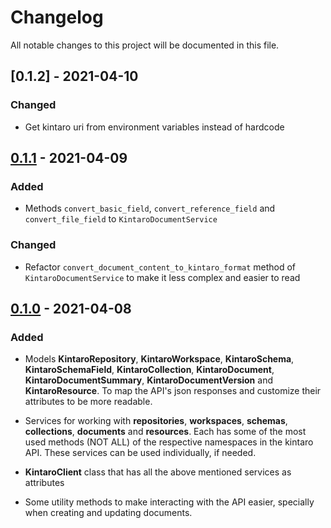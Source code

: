 # Changelog

All notable changes to this project will be documented in this file.

## [0.1.2] - 2021-04-10

### Changed
- Get kintaro uri from environment variables instead of hardcode

## [0.1.1] - 2021-04-09

### Added
- Methods `convert_basic_field`, `convert_reference_field` and `convert_file_field` to `KintaroDocumentService`

### Changed
- Refactor `convert_document_content_to_kintaro_format` method of `KintaroDocumentService` to make
  it less complex and easier to read


## [0.1.0] - 2021-04-08

### Added

- Models **KintaroRepository**, **KintaroWorkspace**, **KintaroSchema**, **KintaroSchemaField**, **KintaroCollection**, **KintaroDocument**, **KintaroDocumentSummary**, **KintaroDocumentVersion** and **KintaroResource**. To map the API's json responses and customize their attributes to be more readable.


- Services for working with **repositories**, **workspaces**, **schemas**, **collections**, **documents** and **resources**. Each has some of the most used methods (NOT ALL) of the respective namespaces in the kintaro API.
These services can be used individually, if needed.


- **KintaroClient** class that has all the above mentioned services as attributes


- Some utility methods to make interacting with the API easier, specially when creating and updating documents.

[0.1.1]: https://github.com/monthero/kintaro-api-client/compare/v0.1.1...v0.1.2
[0.1.1]: https://github.com/monthero/kintaro-api-client/compare/v0.1.0...v0.1.1
[0.1.0]: https://github.com/monthero/kintaro-api-client/releases/tag/v0.1.0

